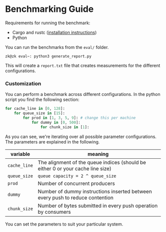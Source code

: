 # Benchmarking Guide


Requirements for running the benchmark: 

- Cargo and rustc ([installation instructions](https://www.rust-lang.org/tools/install))
- Python

You can run the benchmarks from the `eval/` folder. 

```shell
zk@zk eval~: python3 generate_report.py
```

This will create a `report.txt` file that creates measurements for the different
configurations. 

### Customization

You can perform a benchmark across different configurations. In the python script
you find the following section:

```Python
for cache_line in [0, 128]:
    for queue_size in [15]:
        for prod in [1, 3, 5, 9]: # change this per machine
            for dummy in [0, 500]:
                for chunk_size in [1]:
```

As you can see, we're iterating over all possible parameter configurations. The
parameters are explained in the following.

| variable | meaning |
|----------|---------|
| `cache_line` | The alignment of the queue indices (should be either 0 or your cache line size) |
| `queue_size` | `queue capacity = 2 ^ queue_size` |
| `prod`  | Number of concurrent producers |
| `dummy` | Number of dummy instructions inserted between every push to reduce contention |
| `chunk_size` | Number of bytes submitted in every push operation by consumers |

You can set the parameters to suit your particular system.
